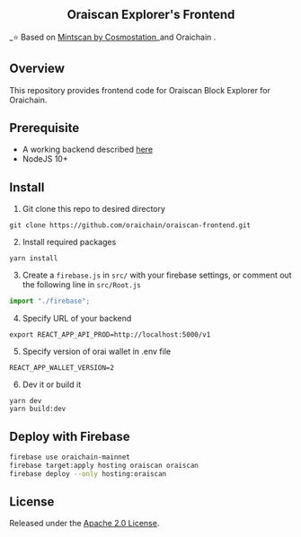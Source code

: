 <h2 align="center">
  Oraiscan Explorer's Frontend
</h2>

_:star: Based on [Mintscan by Cosmostation](https://github.com/cosmostation/mintscan-binance-dex-frontend)_and Oraichain .

## Overview

This repository provides frontend code for Oraiscan Block Explorer for Oraichain.

## Prerequisite

- A working backend described [here](https://github.com/oraichain/oraiscan-backend)
- NodeJS 10+

## Install

1. Git clone this repo to desired directory

```shell
git clone https://github.com/oraichain/oraiscan-frontend.git
```

2. Install required packages

```shell
yarn install
```

3. Create a `firebase.js` in `src/` with your firebase settings, or comment out the following line in `src/Root.js`

```js
import "./firebase";
```

4. Specify URL of your backend

```shell
export REACT_APP_API_PROD=http://localhost:5000/v1
```

5. Specify version of orai wallet in .env file

```shell
REACT_APP_WALLET_VERSION=2
```

6. Dev it or build it

```shell
yarn dev
yarn build:dev
```

## Deploy with Firebase

```bash
firebase use oraichain-mainnet
firebase target:apply hosting oraiscan oraiscan
firebase deploy --only hosting:oraiscan
```

## License

Released under the [Apache 2.0 License](https://github.com/oraichain/oraiscan-frontend/LICENSE).
